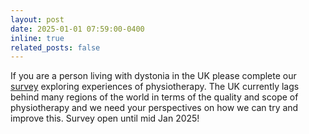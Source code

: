 ```yaml
---
layout: post
date: 2025-01-01 07:59:00-0400
inline: true
related_posts: false
---
```


If you are a person living with dystonia in the UK please complete our [survey](https://x.com/Krsampson1989/status/1822948098773012987) exploring experiences of physiotherapy.  The UK currently lags behind many regions of the world in terms of the quality and scope of physiotherapy and we need your perspectives on how we can try and improve this. Survey open until mid Jan 2025!